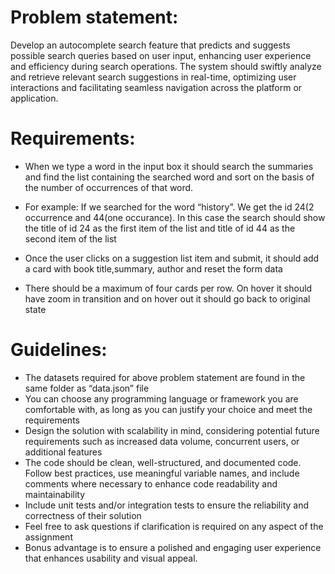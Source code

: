 

# Problem statement:
Develop an autocomplete search feature that predicts and suggests possible search queries based on user input, enhancing user experience and efficiency during search operations. The system should swiftly analyze and retrieve relevant search suggestions in real-time, optimizing user interactions and facilitating seamless navigation across the platform or application.


# Requirements:
- When we type a word  in the input box it should search the summaries and find the  list containing the searched word and sort on the basis of the number of  occurrences of that word.  
- For example: If we searched for the word “history”. We get the id 24(2 occurrence      and 44(one occurance). In this case the search should show the title of id 24 as the first item of the list and title of id 44 as the second item of the list

- Once the user clicks on a suggestion list item and submit, it should add a card with book title,summary, author and reset the form data


- There should be a maximum of four cards per row. On hover it should have zoom in transition and on hover out it should go back to original state


# Guidelines:

- The datasets required for above problem statement are found in the same folder as “data.json” file
- You can choose any programming language or framework you are comfortable with, as long as you can justify your choice and meet the requirements
- Design the solution with scalability in mind, considering potential future requirements such as increased data volume, concurrent users, or additional features
- The code should be clean, well-structured, and documented code. Follow best practices, use meaningful variable names, and include comments where necessary to enhance code readability and maintainability
- Include unit tests and/or integration tests to ensure the reliability and correctness of their solution
- Feel free to ask questions if clarification is required on any aspect of the assignment
- Bonus advantage is to ensure a polished and engaging user experience that enhances usability and visual appeal.
